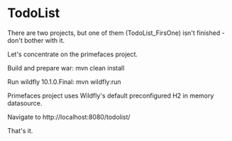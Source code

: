 # TodoList

There are two projects, but one of them (TodoList_FirsOne) isn't finished - don't bother with it.

Let's concentrate on the primefaces project.

Build and prepare war:
mvn clean install

Run wildfly 10.1.0.Final:
mvn wildfly:run

Primefaces project uses Wildfly's default preconfigured H2 in memory datasource.

Navigate to http://localhost:8080/todolist/

That's it.
